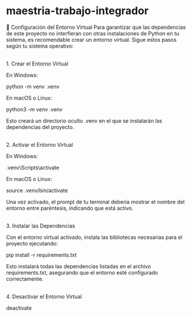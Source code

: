 # maestria-trabajo-integrador

🐍 Configuración del Entorno Virtual
Para garantizar que las dependencias de este proyecto no interfieran con otras instalaciones de Python en tu sistema, es recomendable crear un entorno virtual. Sigue estos pasos según tu sistema operativo:

<br>1. Crear el Entorno Virtual</br>

En Windows:

python -m venv .venv

En macOS o Linux:

python3 -m venv .venv

Esto creará un directorio oculto .venv en el que se instalarán las dependencias del proyecto.

<br>2. Activar el Entorno Virtual</br>

En Windows:

.venv\Scripts\activate

En macOS o Linux:

source .venv/bin/activate

Una vez activado, el prompt de tu terminal debería mostrar el nombre del entorno entre paréntesis, indicando que está activo.

<br>3. Instalar las Dependencias</br>

Con el entorno virtual activado, instala las bibliotecas necesarias para el proyecto ejecutando:

pip install -r requirements.txt

Esto instalará todas las dependencias listadas en el archivo requirements.txt, asegurando que el entorno esté configurado correctamente.

<br>4. Desactivar el Entorno Virtual</br>

deactivate
